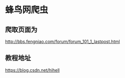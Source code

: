 # 蜂鸟网爬虫
## 爬取页面为
http://bbs.fengniao.com/forum/forum_101_1_lastpost.html 

## 教程地址
https://blog.csdn.net/hihell  